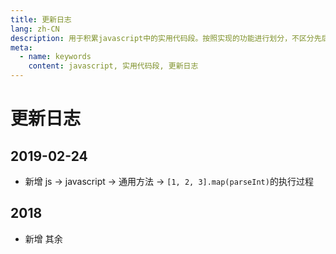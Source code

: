 ```yaml
---
title: 更新日志
lang: zh-CN
description: 用于积累javascript中的实用代码段。按照实现的功能进行划分，不区分先后。
meta:
  - name: keywords
    content: javascript, 实用代码段, 更新日志
---
```


# 更新日志 #

## 2019-02-24 ##

- 新增 js -> javascript -> 通用方法 -> `[1, 2, 3].map(parseInt)`的执行过程

## 2018 ##

- 新增 其余
